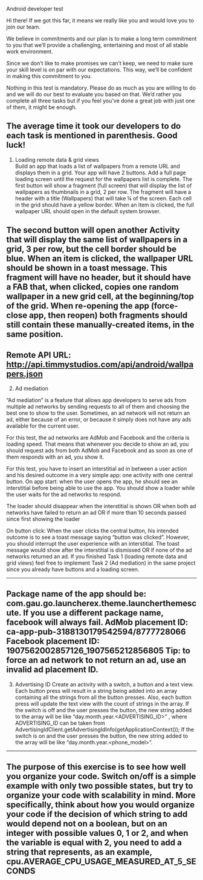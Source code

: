 Android developer test

Hi there! If we got this far, it means we really like you and would love you to join our team. 

We believe in commitments and our plan is to make a long term commitment to you that we’ll provide a challenging, entertaining and most of all stable work environment. 

Since we don’t like to make promises we can’t keep, we need to make sure your skill level is on par with our expectations. This way, we’ll be confident in making this commitment to you. 

Nothing in this test is mandatory. Please do as much as you are willing to do and we will do our best to evaluate you based on that. We’d rather you complete all three tasks but if you feel you’ve done a great job with just one of them, it might be enough. 

The average time it took our developers to do each task is mentioned in parenthesis.
Good luck!
-------------------------------
1. Loading remote data & grid views  
Build an app that loads a list of wallpapers from a remote URL and displays them in a grid. Your app will have 2 buttons. Add a full page loading screen until the request for the wallpapers list is complete. 
The first button will show a fragment (full screen) that will display the list of wallpapers as thumbnails in a grid, 2 per row. The fragment will have a header with a title (Wallpapers) that will take ¼ of the screen. Each cell in the grid should have a yellow border. When an item is clicked, the full wallpaper URL should open in the default system browser. 


The second button will open another Activity that will display the same list of wallpapers in a grid, 3 per row, but the cell border should be blue. When an item is clicked, the wallpaper URL should be shown in a toast message. This fragment will have no header, but it should have a FAB that, when clicked, copies one random wallpaper in a new grid cell, at the beginning/top of the grid. When re-opening the app (force-close app, then reopen) both fragments should still contain these manually-created items, in the same position. 
-------
Remote API URL: http://api.timmystudios.com/api/android/wallpapers.json
-------
2. Ad mediation 

“Ad mediation” is a feature that allows app developers to serve ads from multiple ad networks by sending requests to all of them and choosing the best one to show to the user. Sometimes, an ad network will not return an ad, either because of an error, or because it simply does not have any ads available for the current user.

For this test, the ad networks are AdMob and Facebook and the criteria is loading speed. That means that whenever you decide to show an ad, you should request ads from both AdMob and Facebook and as soon as one of them responds with an ad, you show it.

For this test, you have to insert an interstitial ad in between a user action and his desired outcome in a very simple app: one activity with one central button. 
On app start: when the user opens the app, he should see an interstitial before being able to use the app. You should show a loader while the user waits for the ad networks to respond.

The loader should disappear 
when the interstitial is shown 
OR 
when both ad networks have failed to return an ad 
OR
if more than 10 seconds passed since first showing the loader


On button click: When the user clicks the central button, his intended outcome is to see a toast message saying “button was clicked”. However, you should interrupt the user experience with an interstitial. The toast message would show after the interstitial is dismissed OR if none of the ad networks returned an ad. 
If you finished Task 1 (loading remote data and grid views) feel free to implement Task 2 (Ad mediation) in the same project since you already have buttons and a loading screen.


------
Package name of the app should be: com.gau.go.launcherex.theme.launcherthemescute. If you use a different package name, facebook will always fail.
AdMob placement ID: ca-app-pub-3188130179542594/8777728066
Facebook placement ID: 1907562002857126_1907565212856805
Tip: to force an ad network to not return an ad, use an invalid ad placement ID.
------
3. Advertising ID 
Create an activity with a switch, a button and a text view. Each button press will result in a string being added into an array containing all the strings from all the button presses. Also, each button press will update the text view with the count of strings in the array. 
If the switch is off and the user presses the button, the new string added to the array will be like “day.month.year.<ADVERTISING_ID>” , where ADVERTISING_ID can be taken from AdvertisingIdClient.getAdvertisingIdInfo(getApplicationContext());
If the switch is on and the user presses the button, the new string added to the array will be like “day.month.year.<phone_model>”.
-----
The purpose of this exercise is to see how well you organize your code. Switch on/off is a simple example with only two possible states, but try to organize your code with scalability in mind. More specifically, think about how you would organize your code if the decision of which string to add would depend not on a boolean, but on an integer with possible values 0, 1 or 2, and when the variable is equal with 2, you need to add a string that represents, as an example,  cpu.AVERAGE_CPU_USAGE_MEASURED_AT_5_SECONDS 
------
